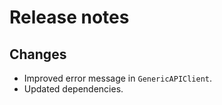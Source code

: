 # Release notes

## Changes

- Improved error message in `GenericAPIClient`.
- Updated dependencies.
